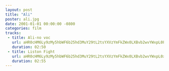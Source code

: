 ```yaml
---
layout: post
title: "Ali"
poster: ali.jpg
date: 2001-01-01 00:00:00 -0800
categories: film
tracks:
 - title: Ali-no voc 
   url: aHR0cHM6Ly9zMy5hbWF6b25hd3MuY29tL2tsYXVzYmFkZWx0LXBvb2wvYWxpL0FsaS1ubyB2b2MubXAz
   duration: 02:50
 - title: Liston Fight
   url: aHR0cHM6Ly9zMy5hbWF6b25hd3MuY29tL2tsYXVzYmFkZWx0LXBvb2wvYWxpL0xpc3RvbiBGaWdodC5tcDM=
   duration: 02:55
---
```

